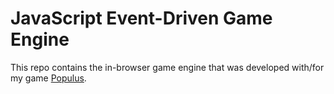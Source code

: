 # JavaScript Event-Driven Game Engine

This repo contains the in-browser game engine that was developed with/for my game [Populus](http://populus.gg). 